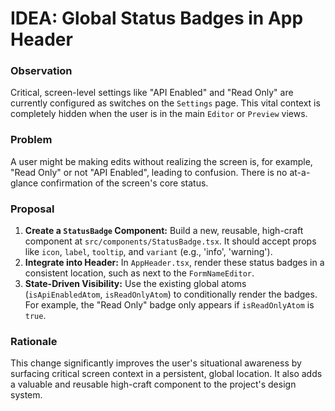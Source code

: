 # IDEA: Global Status Badges in App Header

### Observation
Critical, screen-level settings like "API Enabled" and "Read Only" are currently configured as switches on the `Settings` page. This vital context is completely hidden when the user is in the main `Editor` or `Preview` views.

### Problem
A user might be making edits without realizing the screen is, for example, "Read Only" or not "API Enabled", leading to confusion. There is no at-a-glance confirmation of the screen's core status.

### Proposal
1.  **Create a `StatusBadge` Component:** Build a new, reusable, high-craft component at `src/components/StatusBadge.tsx`. It should accept props like `icon`, `label`, `tooltip`, and `variant` (e.g., 'info', 'warning').
2.  **Integrate into Header:** In `AppHeader.tsx`, render these status badges in a consistent location, such as next to the `FormNameEditor`.
3.  **State-Driven Visibility:** Use the existing global atoms (`isApiEnabledAtom`, `isReadOnlyAtom`) to conditionally render the badges. For example, the "Read Only" badge only appears if `isReadOnlyAtom` is `true`.

### Rationale
This change significantly improves the user's situational awareness by surfacing critical screen context in a persistent, global location. It also adds a valuable and reusable high-craft component to the project's design system.